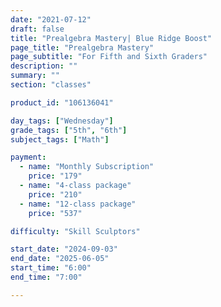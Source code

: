 ```yaml
---
date: "2021-07-12"
draft: false
title: "Prealgebra Mastery| Blue Ridge Boost"
page_title: "Prealgebra Mastery"
page_subtitle: "For Fifth and Sixth Graders" 
description: ""
summary: ""
section: "classes"

product_id: "106136041"

day_tags: ["Wednesday"]
grade_tags: ["5th", "6th"]
subject_tags: ["Math"]

payment:
  - name: "Monthly Subscription"
    price: "179"
  - name: "4-class package"
    price: "210"
  - name: "12-class package"
    price: "537"

difficulty: "Skill Sculptors"

start_date: "2024-09-03"
end_date: "2025-06-05"
start_time: "6:00"
end_time: "7:00"

---
```

